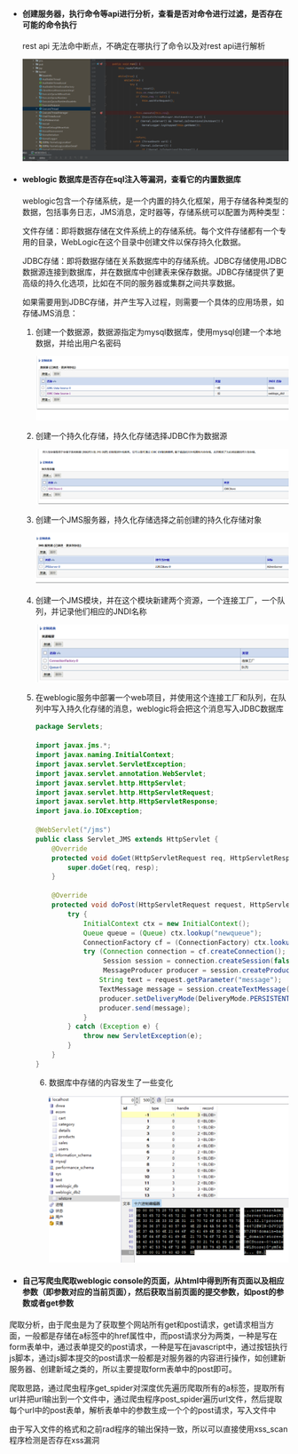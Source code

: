 - #### 创建服务器，执行命令等api进行分析，查看是否对命令进行过滤，是否存在可能的命令执行

  rest api 无法命中断点，不确定在哪执行了命令以及对rest api进行解析

  ![image-20230711002837093](.\images\image-20230711002837093.png)

  

- #### weblogic 数据库是否存在sql注入等漏洞，查看它的内置数据库

  weblogic包含一个存储系统，是一个内置的持久化框架，用于存储各种类型的数据，包括事务日志，JMS消息，定时器等，存储系统可以配置为两种类型：

  文件存储：即将数据存储在文件系统上的存储系统。每个文件存储都有一个专用的目录，WebLogic在这个目录中创建文件以保存持久化数据。

  JDBC存储：即将数据存储在关系数据库中的存储系统。JDBC存储使用JDBC数据源连接到数据库，并在数据库中创建表来保存数据。JDBC存储提供了更高级的持久化选项，比如在不同的服务器或集群之间共享数据。

  如果需要用到JDBC存储，并产生写入过程，则需要一个具体的应用场景，如存储JMS消息：

  1. 创建一个数据源，数据源指定为mysql数据库，使用mysql创建一个本地数据，并给出用户名密码

     ![image-20230710234131629](.\images\image-20230710234131629.png)

  2. 创建一个持久化存储，持久化存储选择JDBC作为数据源

     ![image-20230710234242513](.\images\image-20230710234242513.png)

  3. 创建一个JMS服务器，持久化存储选择之前创建的持久化存储对象

     ![image-20230710234350047](.\images\image-20230710234350047.png)

  4. 创建一个JMS模块，并在这个模块新建两个资源，一个连接工厂，一个队列，并记录他们相应的JNDI名称

     ![image-20230710234714993](.\images\image-20230710234714993.png)

  5. 在weblogic服务中部署一个web项目，并使用这个连接工厂和队列，在队列中写入持久化存储的消息，weblogic将会把这个消息写入JDBC数据库

     ```java
     package Servlets;
     
     import javax.jms.*;
     import javax.naming.InitialContext;
     import javax.servlet.ServletException;
     import javax.servlet.annotation.WebServlet;
     import javax.servlet.http.HttpServlet;
     import javax.servlet.http.HttpServletRequest;
     import javax.servlet.http.HttpServletResponse;
     import java.io.IOException;
     
     @WebServlet("/jms")
     public class Servlet_JMS extends HttpServlet {
         @Override
         protected void doGet(HttpServletRequest req, HttpServletResponse resp) throws ServletException, IOException {
             super.doGet(req, resp);
         }
     
         @Override
         protected void doPost(HttpServletRequest request, HttpServletResponse response) throws ServletException, IOException {
             try {
                 InitialContext ctx = new InitialContext();
                 Queue queue = (Queue) ctx.lookup("newqueue");
                 ConnectionFactory cf = (ConnectionFactory) ctx.lookup("newfactory");
                 try (Connection connection = cf.createConnection();
                      Session session = connection.createSession(false, Session.AUTO_ACKNOWLEDGE);
                      MessageProducer producer = session.createProducer(queue)) {
                     String text = request.getParameter("message");
                     TextMessage message = session.createTextMessage(text);
                     producer.setDeliveryMode(DeliveryMode.PERSISTENT);
                     producer.send(message);
                 }
             } catch (Exception e) {
                 throw new ServletException(e);
             }
         }
     }
     
     ```

     6. 数据库中存储的内容发生了一些变化

        ![image-20230710235425199](.\images\image-20230710235425199.png)

  

- #### 自己写爬虫爬取weblogic console的页面，从html中得到所有页面以及相应参数（即参数对应的当前页面），然后获取当前页面的提交参数，如post的参数或者get参数

​		爬取分析，由于爬虫是为了获取整个网站所有get和post请求，get请求相当方面，一般都是存储在a标签中的href属性中，而post请求分为两类，一种是写在form表单中，通过表单提交的post请求，一种是写在javascript中，通过按钮执行js脚本，通过js脚本提交的post请求一般都是对服务器的内容进行操作，如创建新服务器、创建新域之类的，所以主要提取form表单中的post即可。

​		爬取思路，通过爬虫程序get_spider对深度优先遍历爬取所有的a标签，提取所有url并把url输出到一个文件中，通过爬虫程序post_spider遍历url文件，然后提取每个url中的post表单，解析表单中的参数生成一个个的post请求，写入文件中

​		由于写入文件的格式和之前rad程序的输出保持一致，所以可以直接使用xss_scan程序检测是否存在xss漏洞